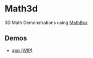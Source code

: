 # Math3d 
3D Math Demonstrations using [MathBox](https://gitgud.io/unconed/mathbox) 

## Demos

- [app (WIP)](https://christopherchudzicki.github.io/math3d/math3d_app.html) 
